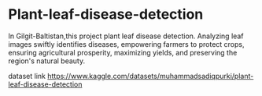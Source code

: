 # Plant-leaf-disease-detection
In Gilgit-Baltistan,this project plant leaf disease detection. Analyzing leaf images swiftly identifies diseases, empowering farmers to protect crops, ensuring agricultural prosperity, maximizing yields, and preserving the region's natural beauty.

dataset link
https://www.kaggle.com/datasets/muhammadsadiqpurki/plant-leaf-disease-detection 
